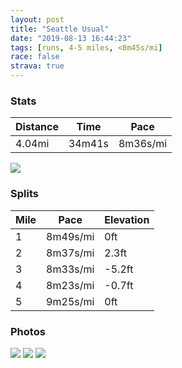 ```yaml
---
layout: post
title: "Seattle Usual"
date: "2019-08-13 16:44:23"
tags: [runs, 4-5 miles, <8m45s/mi]
race: false
strava: true
---
```


### Stats

| Distance | Time | Pace |
|----------|------|------|
|4.04mi|34m41s|8m36s/mi|

<img src='https://maps.googleapis.com/maps/api/staticmap?maptype=roadmap&path=enc:{otaHt|ziVMHQVE?MFERSn@CNMLADSRc@N_@VENIHCPATBVPt@ETMZ_@XUt@EXINIVBZAZG`@GLIb@KXGLSTQHKJKRGX@^Cd@EPQXQj@A\?n@Iv@Ob@SZMLSJENKhAAp@AV@^EZ?ZIr@C`@BLBDJWBSJOLs@AYB{@BM@YDWCiAb@sALy@Li@Fi@HMNID?BEXkAZe@Po@@QDCh@sAHMDO?mBF[FE?]Jy@Lc@P[HYB[AWB[BGR[JE`@]Ra@\cAP[XQTUh@_@b@}@PQJCDG?EPWTYd@iALMTg@PQ^U\a@HQLg@DIDOHIJ[^a@XSfAuA`@a@Te@Ni@PYV{@DOFmAP{@Fi@FU\s@RCN@r@Jh@ILIl@{@DM\MRS^o@H]LaAJ{AN_AHSV]Vm@V[JCf@q@FKZw@Vg@T]\a@f@a@hAuALINQh@c@Ve@X[bAwAr@kAFSd@o@DMBq@DKHGX]H?HMNe@HKDADBPMP[\]FYLSHYt@aBd@s@TUXs@Fa@HFBEf@aB|@wAp@{BpAeD\k@f@gAV]NYLa@JKHSLGRw@t@qAJa@HKDQh@kANOVML[FERe@Rm@JKFMd@oA\m@ZkAPY@BQZOT&key=AIzaSyC1MId7bFpkLXNAaYhBSTb8jLyiSqzbDtM&size=800x800&markers=color:yellow|label:S|47.62382,-122.36763&markers=color:green|label:F|47.60992,-122.34629999999996'>

### Splits

| Mile | Pace | Elevation |
|------|------|-----------|
|1|8m49s/mi|0ft|
|2|8m37s/mi|2.3ft|
|3|8m33s/mi|-5.2ft|
|4|8m23s/mi|-0.7ft|
|5|9m25s/mi|0ft|

### Photos
<img src='https://dgtzuqphqg23d.cloudfront.net/RPjmyw1NPhDOyqqp4TxafdNbBn0FXAbSC78b021QgXs-768x575.jpg'>

<img src='https://dgtzuqphqg23d.cloudfront.net/wLdplOo3f53I9-Uod80JqclMjOpEblKfRucd5vM0FGU-768x578.jpg'>

<img src='https://dgtzuqphqg23d.cloudfront.net/_CvcODJAfOX3Xbf7nS9SGr78YF1vxgjSqWBSDKY4BmQ-576x768.jpg'>
